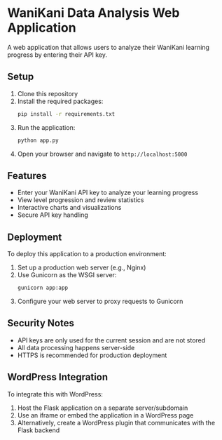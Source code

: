# WaniKani Data Analysis Web Application

A web application that allows users to analyze their WaniKani learning progress by entering their API key.

## Setup

1. Clone this repository
2. Install the required packages:
   ```bash
   pip install -r requirements.txt
   ```
3. Run the application:
   ```bash
   python app.py
   ```
4. Open your browser and navigate to `http://localhost:5000`

## Features

- Enter your WaniKani API key to analyze your learning progress
- View level progression and review statistics
- Interactive charts and visualizations
- Secure API key handling

## Deployment

To deploy this application to a production environment:

1. Set up a production web server (e.g., Nginx)
2. Use Gunicorn as the WSGI server:
   ```bash
   gunicorn app:app
   ```
3. Configure your web server to proxy requests to Gunicorn

## Security Notes

- API keys are only used for the current session and are not stored
- All data processing happens server-side
- HTTPS is recommended for production deployment

## WordPress Integration

To integrate this with WordPress:

1. Host the Flask application on a separate server/subdomain
2. Use an iframe or embed the application in a WordPress page
3. Alternatively, create a WordPress plugin that communicates with the Flask backend

